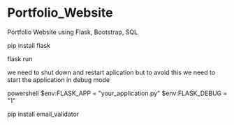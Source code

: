 # Portfolio_Website
Portfolio Website using Flask, Bootstrap, SQL

pip install flask

flask run

we need to shut down and restart aplication
but to avoid this we need to start the application in debug mode

powershell
$env:FLASK_APP = "your_application.py"
$env:FLASK_DEBUG = "1"

pip install email_validator
